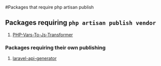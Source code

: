 #Packages that require php artisan publish
## Packages requiring ```php artisan publish vendor```
1. [PHP-Vars-To-Js-Transformer](https://github.com/laracasts/PHP-Vars-To-Js-Transformer)

### Packages requiring their own publishing
1. [laravel-api-generator](https://github.com/mitulgolakiya/laravel-api-generator)